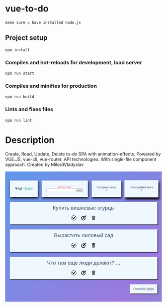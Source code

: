 # vue-to-do
```
make sure u have installed node.js
```

## Project setup
```
npm install
```

### Compiles and hot-reloads for development, load server
```
npm run start
```

### Compiles and minifies for production
```
npm run build
```

### Lints and fixes files
```
npm run lint
```
# Description

Create, Read, Update, Delete to-do SPA with animation-effects.
Powered by VUE.JS, vue-cli, vue-router, API technologies.
With single-file component approach.
Created by MilordVladyslav

![alt text](screenshot.png "Screenshot")​

